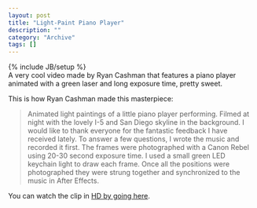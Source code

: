 ```yaml
--- 
layout: post 
title: "Light-Paint Piano Player"
description: ""
category: "Archive"
tags: []
---
```

{% include JB/setup %}  
A very cool video made by Ryan Cashman that features a piano player animated with a green laser and long exposure time, pretty sweet.

This is how Ryan Cashman made this masterpiece:

> Animated light paintings of a little piano player performing. Filmed at night with the lovely I-5 and San Diego skyline in the background. I would like to thank everyone for the fantastic feedback I have received lately. To answer a few questions, I wrote the music and recorded it first. The frames were photographed with a Canon Rebel using 20-30 second exposure time. I used a small green LED keychain light to draw each frame. Once all the positions were photographed they were strung together and synchronized to the music in After Effects.

You can watch the clip in [HD by going here](http://vimeo.com/1185346?pg=embed&sec=1185346&hd=1).